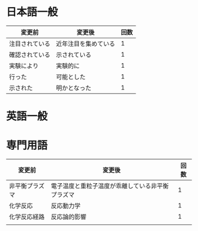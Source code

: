 # 日本語一般
|変更前|変更後|回数|
|---|---|---|
|注目されている|近年注目を集めている|1|
|確認されている|示されている|1|
|実験により|実験的に|1|
|行った|可能とした|1|
|示された|明かとなった|1|
# 英語一般

# 専門用語
|変更前|変更後|回数|
|---|---|---|
|非平衡プラズマ|電子温度と重粒子温度が乖離している非平衡プラズマ|1|
|化学反応|反応動力学|1|
|化学反応経路|反応論的影響|1|
||||